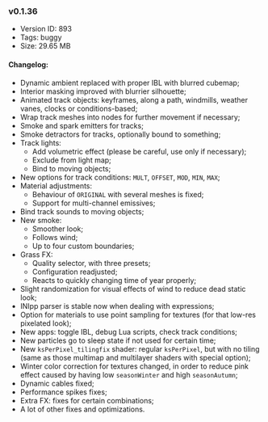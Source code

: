 ### v0.1.36

*   Version ID: 893
*   Tags: buggy
*   Size: 29.65 MB

#### Changelog:

*   Dynamic ambient replaced with proper IBL with blurred cubemap;
*   Interior masking improved with blurrier silhouette;
*   Animated track objects: keyframes, along a path, windmills, weather vanes, clocks or conditions-based;
*   Wrap track meshes into nodes for further movement if necessary;
*   Smoke and spark emitters for tracks;
*   Smoke detractors for tracks, optionally bound to something;
*   Track lights:
    *   Add volumetric effect (please be careful, use only if necessary);
    *   Exclude from light map;
    *   Bind to moving objects;
*   New options for track conditions: `MULT`, `OFFSET`, `MOD`, `MIN`, `MAX`;
*   Material adjustments:
    *   Behaviour of `ORIGINAL` with several meshes is fixed;
    *   Support for multi-channel emissives;
*   Bind track sounds to moving objects;
*   New smoke:
    *   Smoother look;
    *   Follows wind;
    *   Up to four custom boundaries;
*   Grass FX:
    *   Quality selector, with three presets;
    *   Configuration readjusted;
    *   Reacts to quickly changing time of year properly;
*   Slight randomization for visual effects of wind to reduce dead static look;
*   INIpp parser is stable now when dealing with expressions;
*   Option for materials to use point sampling for textures (for that low-res pixelated look);
*   New apps: toggle IBL, debug Lua scripts, check track conditions;
*   New particles go to sleep state if not used for certain time;
*   New `ksPerPixel_tilingfix` shader: regular `ksPerPixel`, but with no tiling (same as those multimap and multilayer shaders with special option);
*   Winter color correction for textures changed, in order to reduce pink effect caused by having low `seasonWinter` and high `seasonAutumn`;
*   Dynamic cables fixed;
*   Performance spikes fixes;
*   Extra FX: fixes for certain combinations;
*   A lot of other fixes and optimizations.
